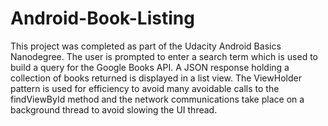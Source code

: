 # Android-Book-Listing

  This project was completed as part of the Udacity Android Basics Nanodegree. The user is prompted to enter a search term which is used to build a query for the Google Books API. A JSON response holding a collection of books returned is displayed in a list view.
  The ViewHolder pattern is used for efficiency to avoid many avoidable calls to the findViewById method and the network communications take place on a background thread to avoid slowing the UI thread.
